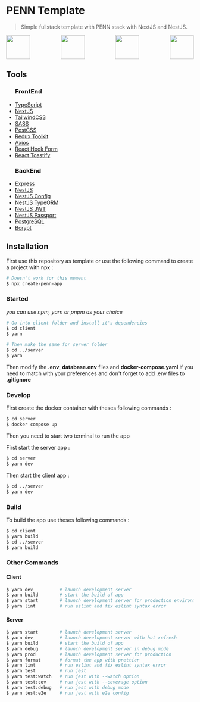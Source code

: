 # PENN Template

> Simple fullstack template with PENN stack with NextJS and NestJS.

<div align="center" style="width: 100%; display: flex; justify-content: space-between; align-items: center, gap: 1rem;">
  <img src="https://www.deleauvictor.fr/images/icons/Database/PostgreSQL.svg" width="64px" height="64px"/>
  <img src="https://www.deleauvictor.fr/images/icons/Frameworks%20Back/express.svg" width="64px" height="64px"/>
  <img src="https://www.deleauvictor.fr/images/icons/Frameworks%20Front/nextjs.svg" width="64px" height="64px"/>
  <img src="https://www.deleauvictor.fr/images/icons/Frameworks%20Back/nestjs.svg" width="64px" height="64px"/>
</div>

## Tools

<div style="width: 100%; dipslay: flex;">
  <ul style="width: 45%;">
  <h3>FrontEnd</h3>
    <li><a href='https://www.typescriptlang.org/'>TypeScript</a></li>
    <li><a href='https://nextjs.org/'>NextJS</a></li>
    <li><a href='https://tailwindcss.com/'>TailwindCSS</a></li>
    <li><a href='https://sass-lang.com/'>SASS</a></li>
    <li><a href='https://postcss.org/'>PostCSS</a></li>
    <li><a href='https://redux-toolkit.js.org/'>Redux Toolkit</a></li>
    <li><a href='https://axios-http.com/'>Axios</a></li>
    <li><a href='https://react-hook-form.com/'>React Hook Form</a></li>
    <li><a href='https://github.com/fkhadra/react-toastify'>React Toastify</a></li>
  </ul>
  <ul style="width: 45%;">
  <h3>BackEnd</h3>
    <li><a href='https://expressjs.com/'>Express</a></li>
    <li><a href='https://nestjs.com/'>NestJS</a></li>
    <li><a href='https://github.com/nestjs/config'>NestJS Config</a></li>
    <li><a href='https://github.com/nestjs/typeorm'>NestJS TypeORM</a></li>
    <li><a href='https://github.com/nestjs/jwt'>NestJS JWT</a></li>
    <li><a href='https://github.com/nestjs/passport'>NestJS Passport</a></li>
    <li><a href='https://www.postgresql.org/'>PostgreSQL</a></li>
    <li><a href='https://www.npmjs.com/package/bcrypt'>Bcrypt</a></li>
  </ul>
</div>

## Installation

First use this repository as template or use the following command to create a project with npx :

```bash
# Doesn't work for this moment
$ npx create-penn-app
```

### Started

_you can use npm, yarn or pnpm as your choice_

```bash
# Go into client folder and install it's dependencies
$ cd client
$ yarn

# Then make the same for server folder
$ cd ../server
$ yarn
```

Then modify the **.env**, **database.env** files and **docker-compose.yaml** if you need to match with your preferences and don't forget to add .env files to **.gitignore**

### Develop

First create the docker container with theses following commands :

```bash
$ cd server
$ docker compose up
```

Then you need to start two terminal to run the app

First start the server app :

```bash
$ cd server
$ yarn dev
```

Then start the client app :

```bash
$ cd ../server
$ yarn dev
```

### Build

To build the app use theses following commands :

```bash
$ cd client
$ yarn build
$ cd ../server
$ yarn build
```

### Other Commands

#### Client

```bash
$ yarn dev          # launch development server
$ yarn build        # start the build of app
$ yarn start        # launch development server for production environment
$ yarn lint         # run eslint and fix eslint syntax error
```

#### Server

```bash
$ yarn start        # launch development server
$ yarn dev          # launch development server with hot refresh
$ yarn build        # start the build of app
$ yarn debug        # launch development server in debug mode
$ yarn prod         # launch development server for production
$ yarn format       # format the app with prettier
$ yarn lint         # run eslint and fix eslint syntax error
$ yarn test         # run jest
$ yarn test:watch   # run jest with --watch option
$ yarn test:cov     # run jest with --coverage option
$ yarn test:debug   # run jest with debug mode
$ yarn test:e2e     # run jest with e2e config
```
